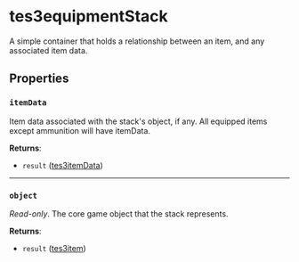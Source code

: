 # tes3equipmentStack
<div class="search_terms" style="display: none">tes3equipmentstack, equipmentstack</div>

<!---
	This file is autogenerated. Do not edit this file manually. Your changes will be ignored.
	More information: https://github.com/MWSE/MWSE/tree/master/docs
-->

A simple container that holds a relationship between an item, and any associated item data.

## Properties

### `itemData`
<div class="search_terms" style="display: none">itemdata</div>

Item data associated with the stack's object, if any. All equipped items except ammunition will have itemData.

**Returns**:

* `result` ([tes3itemData](../types/tes3itemData.md))

***

### `object`
<div class="search_terms" style="display: none">object</div>

*Read-only*. The core game object that the stack represents.

**Returns**:

* `result` ([tes3item](../types/tes3item.md))

